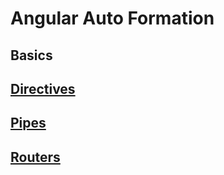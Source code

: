 # Angular Auto Formation 


## Basics  


## <a href="https://github.com/Mohamed-Yahyaa/Angular-Auto-Formation/blob/main/Directives_pipes/README.md#derictives" > Directives </a>


## <a href="https://github.com/Mohamed-Yahyaa/Angular-Auto-Formation/blob/main/Directives_pipes/Pipes.md" > Pipes </a>



## <a href="https://github.com/Mohamed-Yahyaa/Angular-Auto-Formation/blob/main/routers/README.md" > Routers </a>